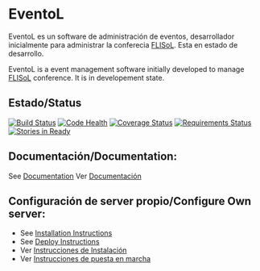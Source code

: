 EventoL
=======

EventoL es un software de administración de eventos, desarrollador inicialmente para administrar la conferecia [FLISoL](http://flisol.info/).
Esta en estado de desarrollo.

EventoL is a event management software initially developed to manage [FLISoL](http://flisol.info/) conference.
It is in developement state.

Estado/Status
-------------
[![Build Status](https://travis-ci.org/GNUtn/eventoL.svg?branch=master)](https://travis-ci.org/GNUtn/eventoL)
[![Code Health](https://landscape.io/github/GNUtn/eventoL/master/landscape.svg?style=flat)](https://landscape.io/github/GNUtn/eventoL/master)
[![Coverage Status](https://coveralls.io/repos/github/GNUtn/eventoL/badge.svg?branch=master)](https://coveralls.io/github/GNUtn/eventoL?branch=master)
[![Requirements Status](https://requires.io/github/GNUtn/eventoL/requirements.svg?branch=master)](https://requires.io/github/GNUtn/eventoL/requirements/?branch=master)
[![Stories in Ready](https://badge.waffle.io/GNUtn/eventoL.svg?label=ready&title=Ready)](http://waffle.io/GNUtn/eventoL)

Documentación/Documentation:
----------------------------
See [Documentation](http://eventol-docs.readthedocs.org/en/master/)
Ver [Documentación](http://eventol-docs.readthedocs.org/en/master/)

Configuración de server propio/Configure Own server:
----------------------------------------------------

- See [Installation Instructions](https://github.com/GNUtn/eventoL/blob/master/docs/installation.md)
- See [Deploy Instructions](https://github.com/GNUtn/eventoL/blob/master/docs/deploy.md)
- Ver [Instrucciones de Instalación](https://github.com/GNUtn/eventoL/blob/master/docs/instalacion.md)
- Ver [Instrucciones de puesta en marcha](https://github.com/GNUtn/eventoL/blob/master/docs/puestaEnMarcha.md)

